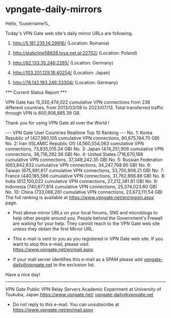 # vpngate-daily-mirrors

Hello, %username%,

Today's VPN Gate web site's daily mirror URLs are following.

1. http://5.181.235.14:29916/
   (Location: Romania)

2. http://staticline58926.toya.net.pl:22702/
   (Location: Poland)

3. http://62.133.35.246:2265/
   (Location: Germany)

4. http://103.201.129.18:40254/
   (Location: Japan)

5. http://78.142.193.246:33304/
   (Location: Germany)


*** Current Status Report ***

VPN Gate has 15,330,474,022 cumulative VPN connections from 236 different countries, from 2013/03/08 to 2023/07/13.
Total transferred traffic through VPN is 600,906,885.39 GB.

Thank you for using VPN Gate all over the World !


--- VPN Gate User Countries Realtime Top 10 Ranking ---
No. 1: Korea Republic of (427,980,105 cumulative VPN connections, 90,675,194.70 GB)
No. 2: Iran (ISLAMIC Republic Of) (4,560,554,063 cumulative VPN connections, 73,835,015.34 GB)
No. 3: Japan (474,251,906 cumulative VPN connections, 38,716,292.56 GB)
No. 4: United States (716,670,188 cumulative VPN connections, 37,349,242.35 GB)
No. 5: Russian Federation (693,842,632 cumulative VPN connections, 34,247,768.95 GB)
No. 6: Taiwan (675,991,617 cumulative VPN connections, 33,750,906.21 GB)
No. 7: France (440,185,586 cumulative VPN connections, 31,762,866.86 GB)
No. 8: India (612,100,022 cumulative VPN connections, 27,212,381.81 GB)
No. 9: Indonesia (740,677,814 cumulative VPN connections, 25,374,023.60 GB)
No. 10: China (733,066,261 cumulative VPN connections, 23,673,111.54 GB)
The full ranking is available at https://www.vpngate.net/en/region.aspx page.


* Post above mirror URLs on your local forums, SNS and microblogs
  to help other people around you.
  People behind the Government's Frewall are waiting for your help.
  They cannot reach to the VPN Gate web site
  unless they obtain the first Mirror URL.

* This e-mail is sent to you as you registered in VPN Gate web site.
  If you want to stop this e-mail, please visit:
  https://www.vpngate.net/en/mail.aspx

* If your mail server identifies this e-mail as a SPAM
  please add vpngate-daily@vpngate.net to the exclusion list.

Have a nice day!

------------------------------------------------------
VPN Gate Public VPN Relay Servers
Academic Experiment at University of Tsukuba, Japan
https://www.vpngate.net/
vpngate-daily@vpngate.net
* Do not reply to this e-mail.
  You can unsubscribe at https://www.vpngate.net/en/mail.aspx


